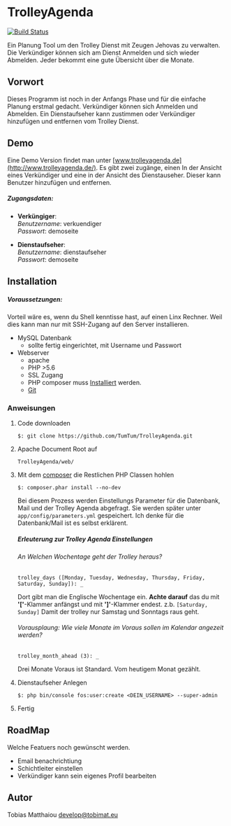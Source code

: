 TrolleyAgenda
=============

[![Build Status](https://travis-ci.org/TumTum/TrolleyAgenda.svg?branch=master)](https://travis-ci.org/TumTum/TrolleyAgenda)

Ein Planung Tool um den Trolley Dienst mit Zeugen Jehovas zu verwalten.
Die Verkündiger können sich am Dienst Anmelden und sich wieder Abmelden. Jeder bekommt eine gute Übersicht 
über die Monate.

Vorwort
-------

Dieses Programm ist noch in der Anfangs Phase und für die einfache Planung erstmal gedacht. Verkündiger können sich 
Anmelden und Abmelden. Ein Dienstaufseher kann zustimmen oder Verkündiger hinzufügen und entfernen vom Trolley Dienst.

Demo
----

Eine Demo Version findet man unter [www.trolleyagenda.de](http://www.trolleyagenda.de/).
Es gibt zwei zugänge, einen In der Ansicht eines Verkündiger und eine in der Ansicht des Dienstauseher. Dieser kann
Benutzer hinzufügen und entfernen.

##### Zugangsdaten:

- __Verküngiger__:  
     _Benutzername_: verkuendiger  
     _Passwort_: demoseite  

- __Dienstaufseher__:  
     _Benutzername_: dienstaufseher  
     _Passwort_: demoseite  

Installation
------------

##### Voraussetzungen:

Vorteil wäre es, wenn du Shell kenntisse hast, auf einen Linx Rechner.
Weil dies kann man nur mit SSH-Zugang auf den Server installieren.

- MySQL Datenbank
   - sollte fertig eingerichtet, mit Username und Passwort
- Webserver
    - apache
    - PHP >5.6
    - SSL Zugang
    - PHP composer muss [Installiert](https://getcomposer.org/download/) werden.
    - [Git](https://git-scm.com)

### Anweisungen

1. Code downloaden

     ``$: git clone https://github.com/TumTum/TrolleyAgenda.git``

2. Apache Document Root auf

    ``TrolleyAgenda/web/``

3. Mit dem [composer](https://getcomposer.org/) die Restlichen PHP Classen hohlen

   ``$: composer.phar install --no-dev``

   Bei diesem Prozess werden Einstellungs Parameter für die Datenbank, Mail und der Trolley Agenda abgefragt.
   Sie werden später unter ``app/config/parameters.yml`` gespeichert.
   Ich denke für die Datenbank/Mail ist es selbst erklärent.

   ##### Erleuterung zur Trolley Agenda Einstellungen

   ###### An Welchen Wochentage geht der Trolley heraus?

   ``trolley_days ([Monday, Tuesday, Wednesday, Thursday, Friday, Saturday, Sunday]): _``

   Dort gibt man die Englische Wochentage ein. __Achte darauf__ das du mit **'\['**-Klammer anfängst und mit  **'\]'**-Klammer endest.
   z.b. ``[Saturday, Sunday]`` Damit der trolley nur Samstag und Sonntags raus geht.

   ###### Vorausplaung: Wie viele Monate im Voraus sollen im Kalendar angezeit werden?

   ``trolley_month_ahead (3): _``

   Drei Monate Voraus ist Standard. Vom heutigem Monat gezählt.


4. Dienstaufseher Anlegen

    ``$: php bin/console fos:user:create <DEIN_USERNAME> --super-admin``

5. Fertig



RoadMap
-------

Welche Featuers noch gewünscht werden.

- Email benachrichtiung
- Schichtleiter einstellen
- Verkündiger kann sein eigenes Profil bearbeiten

Autor
-----
Tobias Matthaiou <develop@tobimat.eu>
